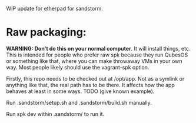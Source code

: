 WIP update for etherpad for sandstorm.

# Raw packaging:

**WARNING: Don't do this on your normal computer**. It will install things, etc. This is intended for people who prefer raw spk because they run QubesOS or something like that, where you can make throwaway VMs in your own way. Most people likely should use the vagrant-spk option.

Firstly, this repo needs to be checked out at /opt/app. Not as a symlink or anything like that, the real path has to be there. It affects how the app behaves at least in some ways. TODO (give known example).

Run .sandstorm/setup.sh and .sandstorm/build.sh manually.

Run spk dev within .sandstorm/ to run it.
